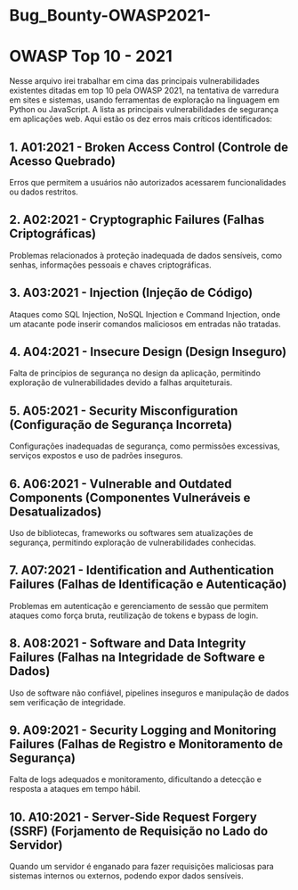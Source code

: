 # Bug_Bounty-OWASP2021-

# OWASP Top 10 - 2021
Nesse arquivo irei trabalhar em cima das principais vulnerabilidades existentes ditadas em top 10 pela OWASP 2021, na tentativa de varredura em sites e sistemas, usando ferramentas de exploração na linguagem em Python ou JavaScript. 
A lista as principais vulnerabilidades de segurança em aplicações web. Aqui estão os dez erros mais críticos identificados:

## 1. A01:2021 - Broken Access Control (Controle de Acesso Quebrado)
Erros que permitem a usuários não autorizados acessarem funcionalidades ou dados restritos.

## 2. A02:2021 - Cryptographic Failures (Falhas Criptográficas)
Problemas relacionados à proteção inadequada de dados sensíveis, como senhas, informações pessoais e chaves criptográficas.

## 3. A03:2021 - Injection (Injeção de Código)
Ataques como SQL Injection, NoSQL Injection e Command Injection, onde um atacante pode inserir comandos maliciosos em entradas não tratadas.

## 4. A04:2021 - Insecure Design (Design Inseguro)
Falta de princípios de segurança no design da aplicação, permitindo exploração de vulnerabilidades devido a falhas arquiteturais.

## 5. A05:2021 - Security Misconfiguration (Configuração de Segurança Incorreta)
Configurações inadequadas de segurança, como permissões excessivas, serviços expostos e uso de padrões inseguros.

## 6. A06:2021 - Vulnerable and Outdated Components (Componentes Vulneráveis e Desatualizados)
Uso de bibliotecas, frameworks ou softwares sem atualizações de segurança, permitindo exploração de vulnerabilidades conhecidas.

## 7. A07:2021 - Identification and Authentication Failures (Falhas de Identificação e Autenticação)
Problemas em autenticação e gerenciamento de sessão que permitem ataques como força bruta, reutilização de tokens e bypass de login.

## 8. A08:2021 - Software and Data Integrity Failures (Falhas na Integridade de Software e Dados)
Uso de software não confiável, pipelines inseguros e manipulação de dados sem verificação de integridade.

## 9. A09:2021 - Security Logging and Monitoring Failures (Falhas de Registro e Monitoramento de Segurança)
Falta de logs adequados e monitoramento, dificultando a detecção e resposta a ataques em tempo hábil.

## 10. A10:2021 - Server-Side Request Forgery (SSRF) (Forjamento de Requisição no Lado do Servidor)
Quando um servidor é enganado para fazer requisições maliciosas para sistemas internos ou externos, podendo expor dados sensíveis.

